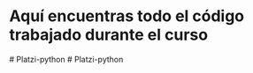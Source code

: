 # Aquí encuentras todo el código trabajado durante el curso 
#   P l a t z i - p y t h o n  
 #   P l a t z i - p y t h o n  
 